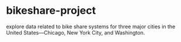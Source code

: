# bikeshare-project
explore data related to bike share systems for three major cities in the United States—Chicago, New York City, and Washington. 
